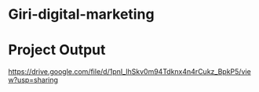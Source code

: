 # Giri-digital-marketing
# Project Output
https://drive.google.com/file/d/1pnI_lhSkv0m94Tdknx4n4rCukz_BpkP5/view?usp=sharing
